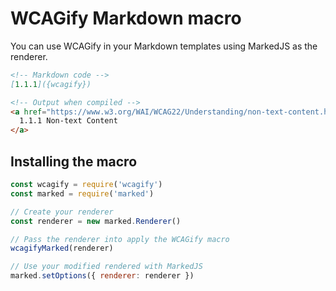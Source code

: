 # WCAGify Markdown macro

You can use WCAGify in your Markdown templates using MarkedJS as the renderer.

```markdown
<!-- Markdown code -->
[1.1.1]({wcagify})
```

```html
<!-- Output when compiled -->
<a href="https://www.w3.org/WAI/WCAG22/Understanding/non-text-content.html">
  1.1.1 Non-text Content
</a>
```

## Installing the macro


```javascript
const wcagify = require('wcagify')
const marked = require('marked')

// Create your renderer
const renderer = new marked.Renderer()

// Pass the renderer into apply the WCAGify macro
wcagifyMarked(renderer)

// Use your modified rendered with MarkedJS
marked.setOptions({ renderer: renderer })
```